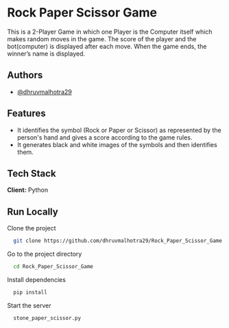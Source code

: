 
# Rock Paper Scissor Game
This is a 2-Player Game in which one Player is the Computer itself which makes random moves in the game. The score of the player and the bot(computer) is displayed after each move. When the game ends, the winner’s name is displayed.



## Authors

- [@dhruvmalhotra29](https://www.github.com/dhruvmalhotra29)


## Features

- It identifies the symbol (Rock or Paper or Scissor) as represented by the person's hand and gives a score according to the game rules.
- It generates black and white images of the symbols and then identifies them.



## Tech Stack

**Client:** Python



## Run Locally

Clone the project

```bash
  git clone https://github.com/dhruvmalhotra29/Rock_Paper_Scissor_Game
```

Go to the project directory

```bash
  cd Rock_Paper_Scissor_Game
```

Install dependencies

```bash
  pip install
```

Start the server

```bash
  stone_paper_scissor.py
```
